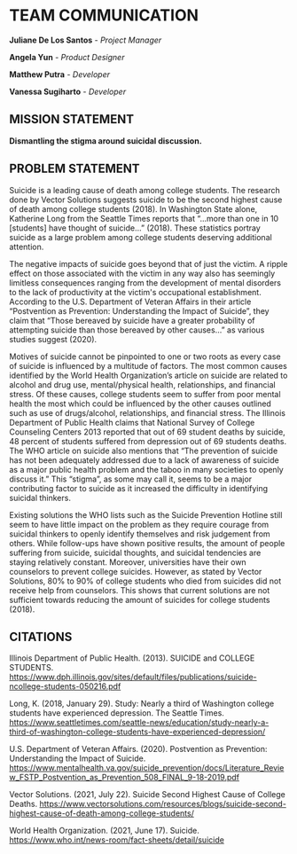 # TEAM COMMUNICATION
**Juliane De Los Santos** - *Project Manager*

**Angela Yun** - *Product Designer*

**Matthew Putra** - *Developer*

**Vanessa Sugiharto** - *Developer*

## MISSION STATEMENT
**Dismantling the stigma around suicidal discussion.**

## PROBLEM STATEMENT
Suicide is a leading cause of death among college students. The research done by Vector Solutions suggests suicide to be the second highest cause of death among college students (2018). In Washington State alone, Katherine Long from the Seattle Times reports that “...more than one in 10 [students] have thought of suicide...” (2018). These statistics portray suicide as a large problem among college students deserving additional attention.

The negative impacts of suicide goes beyond that of just the victim. A ripple effect on those associated with the victim in any way also has seemingly limitless consequences ranging from the development of mental disorders to the lack of productivity at the victim's occupational establishment. According to the U.S. Department of Veteran Affairs in their article “Postvention as Prevention: Understanding the Impact of Suicide”, they claim that “Those bereaved by suicide have a greater probability of attempting suicide than those bereaved by other causes…” as various studies suggest (2020).

Motives of suicide cannot be pinpointed to one or two roots as every case of suicide is influenced by a multitude of factors. The most common causes identified by the World Health Organization’s article on suicide are related to alcohol and drug use, mental/physical health, relationships, and financial stress. Of these causes, college students seem to suffer from poor mental health the most which could be influenced by the other causes outlined such as use of drugs/alcohol, relationships, and financial stress. The Illinois Department of Public Health claims that National Survey of College Counseling Centers 2013 reported that out of 69 student deaths by suicide, 48 percent of students suffered from depression out of 69 students deaths. The WHO article on suicide also mentions that “The prevention of suicide has not been adequately addressed due to a lack of awareness of suicide as a major public health problem and the taboo in many societies to openly discuss it.” This “stigma”, as some may call it, seems to be a major contributing factor to suicide as it increased the difficulty in identifying suicidal thinkers.

Existing solutions the WHO lists such as the Suicide Prevention Hotline still seem to have little impact on the problem as they require courage from suicidal thinkers to openly identify themselves and risk judgement from others. While follow-ups have shown positive results, the amount of people suffering from suicide, suicidal thoughts, and suicidal tendencies are staying relatively constant. Moreover, universities have their own counselors to prevent college suicides. However, as stated by Vector Solutions, 80% to 90% of college students who died from suicides did not receive help from counselors. This shows that current solutions are not sufficient towards reducing the amount of suicides for college students (2018).

## CITATIONS
Illinois Department of Public Health. (2013). SUICIDE and COLLEGE STUDENTS. https://www.dph.illinois.gov/sites/default/files/publications/suicide-ncollege-students-050216.pdf

Long, K. (2018, January 29). Study: Nearly a third of Washington college students have experienced depression. The Seattle Times. https://www.seattletimes.com/seattle-news/education/study-nearly-a-third-of-washington-college-students-have-experienced-depression/

U.S. Department of Veteran Affairs. (2020). Postvention as Prevention: Understanding the Impact of Suicide. https://www.mentalhealth.va.gov/suicide_prevention/docs/Literature_Review_FSTP_Postvention_as_Prevention_508_FINAL_9-18-2019.pdf

Vector Solutions. (2021, July 22). Suicide Second Highest Cause of College Deaths. https://www.vectorsolutions.com/resources/blogs/suicide-second-highest-cause-of-death-among-college-students/

World Health Organization. (2021, June 17). Suicide. https://www.who.int/news-room/fact-sheets/detail/suicide
